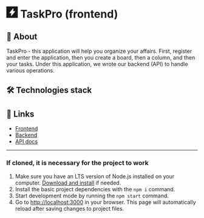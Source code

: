 # <img src="./assets/images/image.png" width="30" height="30"> TaskPro (frontend)

## 📝 About
TaskPro - this application will help you organize your affairs. First, register and enter the application, then you create a board, then a column, and then your tasks.
Under this application, we wrote our backend (API) to handle various operations.


## 🛠 Technologies stack



## 🔗 Links
- [Frontend](https://svmoskalyov.github.io/taskpro/)
- [Backend](https://taskpro-api.onrender.com/)
- [API docs](https://taskpro-api.onrender.com/api-docs/)

---
### If cloned, it is necessary for the project to work
1. Make sure you have an LTS version of Node.js installed on your computer.
   [Download and install](https://nodejs.org/en/) if needed.
2. Install the basic project dependencies with the `npm i` command.
3. Start development mode by running the `npm start` command.
4. Go to [http://localhost:3000](http://localhost:3000) in your browser. This
   page will automatically reload after saving changes to project files.
